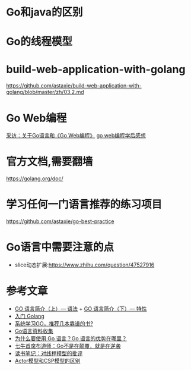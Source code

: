 # Go和java的区别



# Go的线程模型



# build-web-application-with-golang

https://github.com/astaxie/build-web-application-with-golang/blob/master/zh/03.2.md


# Go Web编程
[采访：关于Go语言和《Go Web编程》](http://www.infoq.com/cn/articles/go-web-programming-interview#)
[go web编程学后感想](https://book.douban.com/review/8202224/)
# 官方文档,需要翻墙

https://golang.org/doc/

# 学习任何一门语言推荐的练习项目
https://github.com/astaxie/go-best-practice

# Go语言中需要注意的点
- slice动态扩展:https://www.zhihu.com/question/47527916
# 参考文章

- [GO 语言简介（上）— 语法](http://coolshell.cn/articles/8460.html) + [GO 语言简介（下）— 特性](http://coolshell.cn/articles/8489.html)
- [入门 Golang](https://jysperm.me/tag/golang/)
- [系统学习GO，推荐几本靠谱的书?](https://www.zhihu.com/question/30461290)
- [Go语言资料收集](https://github.com/wonderfo/wonderfogo/wiki)
- [为什么要使用 Go 语言？Go 语言的优势在哪里？](https://www.zhihu.com/question/21409296)
- [七牛首席布道师：Go不是在颠覆，就是在逆袭](http://www.csdn.net/article/2014-07-21/2820743)
- [读书笔记：对线程模型的批评](http://coolshell.cn/articles/4626.html)
- [Actor模型和CSP模型的区别](http://www.jdon.com/concurrent/actor-csp.html)
